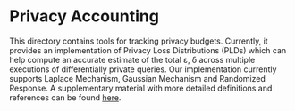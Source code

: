 # Privacy Accounting

This directory contains tools for tracking privacy budgets. Currently, it
provides an implementation of Privacy Loss Distributions (PLDs) which can
help compute an accurate estimate of the total ε, δ across multiple executions
of differentially private queries. Our implementation currently supports Laplace
Mechanism, Gaussian Mechanism and Randomized Response. A supplementary material
with more detailed definitions and references can be found
[here](./docs/Privacy_Loss_Distributions.pdf).
